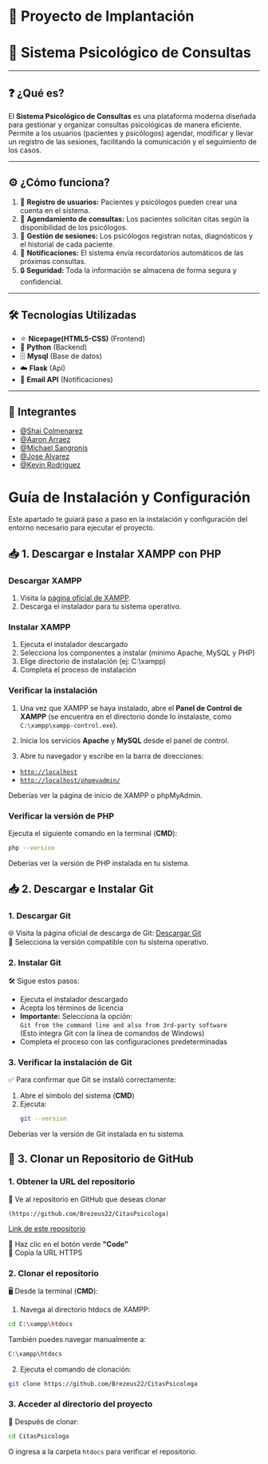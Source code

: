 # 💼 Proyecto de Implantación

# 🧠 Sistema Psicológico de Consultas

---

## ❓ ¿Qué es?

El **Sistema Psicológico de Consultas** es una plataforma moderna diseñada para gestionar y organizar consultas psicológicas de manera eficiente. Permite a los usuarios (pacientes y psicólogos) agendar, modificar y llevar un registro de las sesiones, facilitando la comunicación y el seguimiento de los casos.

---

## ⚙️ ¿Cómo funciona?

1. 👤 **Registro de usuarios:** Pacientes y psicólogos pueden crear una cuenta en el sistema.
2. 📅 **Agendamiento de consultas:** Los pacientes solicitan citas según la disponibilidad de los psicólogos.
3. 📝 **Gestión de sesiones:** Los psicólogos registran notas, diagnósticos y el historial de cada paciente.
4. 🔔 **Notificaciones:** El sistema envía recordatorios automáticos de las próximas consultas.
5. 🔒 **Seguridad:** Toda la información se almacena de forma segura y confidencial.

---

## 🛠️ Tecnologías Utilizadas

- ⚛️ **Nicepage(HTML5-CSS)** (Frontend)
- 🐍 **Python** (Backend)
- 🗄️ **Mysql** (Base de datos)
- ☁️ **Flask** (Api)
- 📧 **Email API** (Notificaciones)

---

## 👥 Integrantes

- [@Shai Colmenarez](https://github.com/Shairacc)
- [@Aaron Arraez](https://github.com/Brezeus22)
- [@Michael Sangronis](https://github.com/05Michael03)
- [@Jose Alvarez](https://github.com/alejoprograming26)
- [@Kevin Rodriguez](https://github.com/kevinwar)

# Guía de Instalación y Configuración

Este apartado te guiará paso a paso en la instalación y configuración del entorno necesario para ejecutar el proyecto.

## 📥 1. Descargar e Instalar XAMPP con PHP

### Descargar XAMPP

1. Visita la [página oficial de XAMPP](https://www.apachefriends.org/es/index.html).
2. Descarga el instalador para tu sistema operativo.

### Instalar XAMPP

1. Ejecuta el instalador descargado
2. Selecciona los componentes a instalar (mínimo Apache, MySQL y PHP)
3. Elige directorio de instalación (ej: C:\xampp)
4. Completa el proceso de instalación

### Verificar la instalación

1. Una vez que XAMPP se haya instalado, abre el **Panel de Control de XAMPP** (se encuentra en el directorio donde lo instalaste, como `C:\xampp\xampp-control.exe`).

2. Inicia los servicios **Apache** y **MySQL** desde el panel de control.

3. Abre tu navegador y escribe en la barra de direcciones:

- [`http://localhost`](http://localhost)
- [`http://localhost/phpmyadmin/`](http://localhost/phpmyadmin/)

Deberías ver la página de inicio de XAMPP o phpMyAdmin.

### Verificar la versión de PHP

Ejecuta el siguiente comando en la terminal (**CMD**):

```sh
php --version
```

Deberías ver la versión de PHP instalada en tu sistema.

## 📥 2. Descargar e Instalar Git

### 1. Descargar Git

🌐 Visita la página oficial de descarga de Git: [Descargar Git](https://git-scm.com/downloads)  
🔻 Selecciona la versión compatible con tu sistema operativo.

### 2. Instalar Git

🛠️ Sigue estos pasos:

- Ejecuta el instalador descargado
- Acepta los términos de licencia
- **Importante:** Selecciona la opción:  
  `Git from the command line and also from 3rd-party software`  
  (Esto integra Git con la línea de comandos de Windows)
- Completa el proceso con las configuraciones predeterminadas

### 3. Verificar la instalación de Git

✅ Para confirmar que Git se instaló correctamente:

1. Abre el símbolo del sistema (**CMD**)
2. Ejecuta:
   ```sh
   git --version
   ```

Deberías ver la versión de Git instalada en tu sistema.

## 🐙 3. Clonar un Repositorio de GitHub

### 1. Obtener la URL del repositorio

🔹 Ve al repositorio en GitHub que deseas clonar

```plaintext
(https://github.com/Brezeus22/CitasPsicologa)
```

[Link de este repositorio](https://github.com/Brezeus22/CitasPsicologa)

🔹 Haz clic en el botón verde **"Code"**  
🔹 Copia la URL HTTPS

### 2. Clonar el repositorio

🖥️ Desde la terminal (**CMD**):

1. Navega al directorio htdocs de XAMPP:

```sh
cd C:\xampp\htdocs
```

También puedes navegar manualmente a:

```sh
C:\xampp\htdocs
```

2. Ejecuta el comando de clonación:

```sh
git clone https://github.com/Brezeus22/CitasPsicologa
```

### 3. Acceder al directorio del proyecto

📂 Después de clonar:

```sh
cd CitasPsicologa
```

O ingresa a la carpeta `htdocs` para verificar el repositorio.
